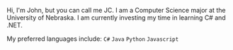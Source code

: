 Hi, I'm John, but you can call me JC.
I am a Computer Science major at the University of Nebraska. I am currently investing my time in learning C# and .NET.

My preferred languages include: `C#` `Java` `Python` `Javascript`

